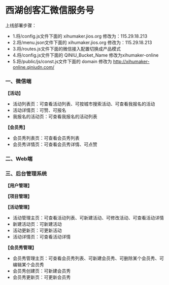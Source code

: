 西湖创客汇微信服务号
==============

上线部署步骤：

* 1.将/config.js文件下面的 xihumaker.jios.org 修改为：115.29.18.213
* 2.将/menu.json文件下面的 xihumaker.jios.org 修改为：115.29.18.213
* 3.将/routes.js文件下面的微信接入配置切换成产品模式
* 4.将/config.js文件下面的 QINIU_Bucket_Name 修改为xihumaker-online
* 5.将/public/js/const.js文件下面的 domain 修改为 http://xihumaker-online.qiniudn.com/


### 一、微信端

**【活动】**

* 活动列表页：可查看活动列表、可按城市搜索活动、可查看我报名的活动
* 活动详情页：可赞、可报名
* 我报名的活动页：可查看我报名的活动列表


**【会员秀】**

* 会员秀列表页：可查看会员秀列表
* 会员秀详情页：可查看会员秀详情、可点赞

### 二、Web端


### 三、后台管理系统

**【用户管理】**

**【项目管理】**

**【活动管理】**

* 活动管理主页：可查看活动列表、可新建活动、可修改活动、可查看活动详情
* 新建活动页：可新建活动
* 活动更新页：可更新活动
* 活动详情页：可查看活动详情

**【会员秀管理】**

* 会员秀管理主页：可查看会员秀列表、可新建会员秀、可删除某个会员秀、可编辑某个会员秀
* 会员秀创建页：可新建会员秀
* 会员秀更新页：可更新会员秀






